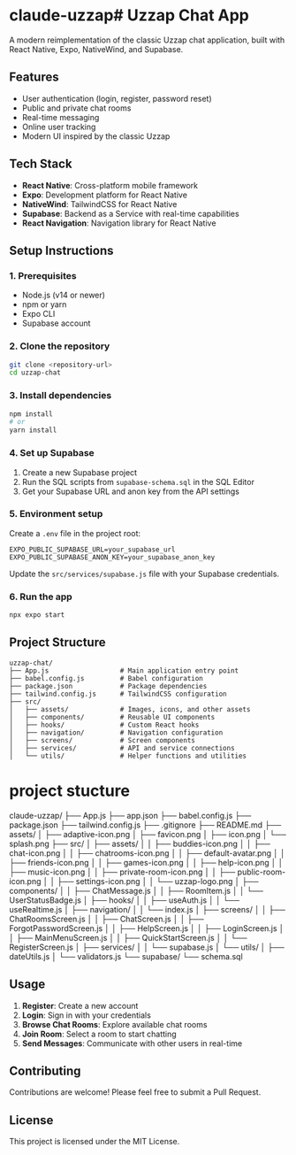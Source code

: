 # claude-uzzap# Uzzap Chat App

A modern reimplementation of the classic Uzzap chat application, built with React Native, Expo, NativeWind, and Supabase.

## Features

- User authentication (login, register, password reset)
- Public and private chat rooms
- Real-time messaging
- Online user tracking
- Modern UI inspired by the classic Uzzap

## Tech Stack

- **React Native**: Cross-platform mobile framework
- **Expo**: Development platform for React Native
- **NativeWind**: TailwindCSS for React Native
- **Supabase**: Backend as a Service with real-time capabilities
- **React Navigation**: Navigation library for React Native

## Setup Instructions

### 1. Prerequisites

- Node.js (v14 or newer)
- npm or yarn
- Expo CLI
- Supabase account

### 2. Clone the repository

```bash
git clone <repository-url>
cd uzzap-chat
```

### 3. Install dependencies

```bash
npm install
# or
yarn install
```

### 4. Set up Supabase

1. Create a new Supabase project
2. Run the SQL scripts from `supabase-schema.sql` in the SQL Editor
3. Get your Supabase URL and anon key from the API settings

### 5. Environment setup

Create a `.env` file in the project root:

```
EXPO_PUBLIC_SUPABASE_URL=your_supabase_url
EXPO_PUBLIC_SUPABASE_ANON_KEY=your_supabase_anon_key
```

Update the `src/services/supabase.js` file with your Supabase credentials.

### 6. Run the app

```bash
npx expo start
```

## Project Structure

```
uzzap-chat/
├── App.js                  # Main application entry point
├── babel.config.js         # Babel configuration
├── package.json            # Package dependencies
├── tailwind.config.js      # TailwindCSS configuration
├── src/
│   ├── assets/             # Images, icons, and other assets
│   ├── components/         # Reusable UI components
│   ├── hooks/              # Custom React hooks
│   ├── navigation/         # Navigation configuration
│   ├── screens/            # Screen components
│   ├── services/           # API and service connections
│   └── utils/              # Helper functions and utilities
```

# project stucture

claude-uzzap/
├── App.js
├── app.json
├── babel.config.js
├── package.json
├── tailwind.config.js
├── .gitignore
├── README.md
├── assets/
│   ├── adaptive-icon.png
│   ├── favicon.png
│   ├── icon.png
│   └── splash.png
├── src/
│   ├── assets/
│   │   ├── buddies-icon.png
│   │   ├── chat-icon.png
│   │   ├── chatrooms-icon.png
│   │   ├── default-avatar.png
│   │   ├── friends-icon.png
│   │   ├── games-icon.png
│   │   ├── help-icon.png
│   │   ├── music-icon.png
│   │   ├── private-room-icon.png
│   │   ├── public-room-icon.png
│   │   ├── settings-icon.png
│   │   └── uzzap-logo.png
│   ├── components/
│   │   ├── ChatMessage.js
│   │   ├── RoomItem.js
│   │   └── UserStatusBadge.js
│   ├── hooks/
│   │   ├── useAuth.js
│   │   └── useRealtime.js
│   ├── navigation/
│   │   └── index.js
│   ├── screens/
│   │   ├── ChatRoomsScreen.js
│   │   ├── ChatScreen.js
│   │   ├── ForgotPasswordScreen.js
│   │   ├── HelpScreen.js
│   │   ├── LoginScreen.js
│   │   ├── MainMenuScreen.js
│   │   ├── QuickStartScreen.js
│   │   └── RegisterScreen.js
│   ├── services/
│   │   └── supabase.js
│   └── utils/
│       ├── dateUtils.js
│       └── validators.js
└── supabase/
    └── schema.sql
## Usage

1. **Register**: Create a new account
2. **Login**: Sign in with your credentials
3. **Browse Chat Rooms**: Explore available chat rooms
4. **Join Room**: Select a room to start chatting
5. **Send Messages**: Communicate with other users in real-time

## Contributing

Contributions are welcome! Please feel free to submit a Pull Request.

## License

This project is licensed under the MIT License.
